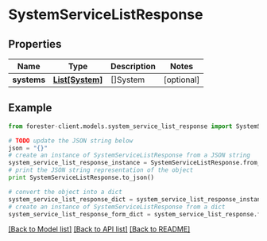 # SystemServiceListResponse


## Properties

Name | Type | Description | Notes
------------ | ------------- | ------------- | -------------
**systems** | [**List[System]**](System.md) | []System | [optional] 

## Example

```python
from forester-client.models.system_service_list_response import SystemServiceListResponse

# TODO update the JSON string below
json = "{}"
# create an instance of SystemServiceListResponse from a JSON string
system_service_list_response_instance = SystemServiceListResponse.from_json(json)
# print the JSON string representation of the object
print SystemServiceListResponse.to_json()

# convert the object into a dict
system_service_list_response_dict = system_service_list_response_instance.to_dict()
# create an instance of SystemServiceListResponse from a dict
system_service_list_response_form_dict = system_service_list_response.from_dict(system_service_list_response_dict)
```
[[Back to Model list]](../README.md#documentation-for-models) [[Back to API list]](../README.md#documentation-for-api-endpoints) [[Back to README]](../README.md)


